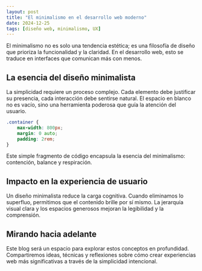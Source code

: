 ```yaml
---
layout: post
title: "El minimalismo en el desarrollo web moderno"
date: 2024-12-25
tags: [diseño web, minimalismo, UX]
---
```


El minimalismo no es solo una tendencia estética; es una filosofía de diseño que prioriza la funcionalidad y la claridad. En el desarrollo web, esto se traduce en interfaces que comunican más con menos.

## La esencia del diseño minimalista

La simplicidad requiere un proceso complejo. Cada elemento debe justificar su presencia, cada interacción debe sentirse natural. El espacio en blanco no es vacío, sino una herramienta poderosa que guía la atención del usuario.

```css
.container {
    max-width: 800px;
    margin: 0 auto;
    padding: 2rem;
}
```

Este simple fragmento de código encapsula la esencia del minimalismo: contención, balance y respiración.

## Impacto en la experiencia de usuario

Un diseño minimalista reduce la carga cognitiva. Cuando eliminamos lo superfluo, permitimos que el contenido brille por sí mismo. La jerarquía visual clara y los espacios generosos mejoran la legibilidad y la comprensión.

## Mirando hacia adelante

Este blog será un espacio para explorar estos conceptos en profundidad. Compartiremos ideas, técnicas y reflexiones sobre cómo crear experiencias web más significativas a través de la simplicidad intencional.